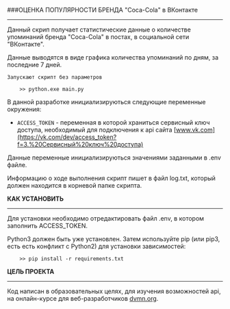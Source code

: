 ﻿###ОЦЕНКА ПОПУЛЯРНОСТИ БРЕНДА "Coca-Cola" в ВКонтакте
_________________________________________________________________________________________________

Данный скрип получает статистические данные о количестве упоминаний бренда "Coca-Cola" в постах, в социальной сети "ВКонтакте".

Данные выводятся в виде графика количества упоминаний по дням, за последние 7 дней.

    Запускают скрипт без параметров
```
    >> python.exe main.py
```	
В данной разработке инициализируються следующие переменные окружения:
- `ACCESS_TOKEN` - переменная в которой храниться сервисный ключ доступа, необходимый для подключения к api сайта [www.vk.com](https://vk.com/dev/access_token?f=3.%20Сервисный%20ключ%20доступа)
		
Данные переменные инициализируються значениями заданными в .env файле.

Информацию о ходе выполнения скрипт пишет в файл log.txt, который должен находится в корневой папке скрипта.

**КАК УСТАНОВИТЬ**
_________________________________________________________________________________________________


Для установки необходимо отредактировать файл .env, в котором заполнить ACCESS_TOKEN.

Python3 должен быть уже установлен. Затем используйте pip (или pip3, есть есть конфликт с Python2) для установки зависимостей:
```
    >> pip install -r requirements.txt
```

**ЦЕЛЬ ПРОЕКТА**
_________________________________________________________________________________________________

Код написан в образовательных целях, для изучения возможностей api, на онлайн-курсе для веб-разработчиков [dvmn.org](https://dvmn.org).
